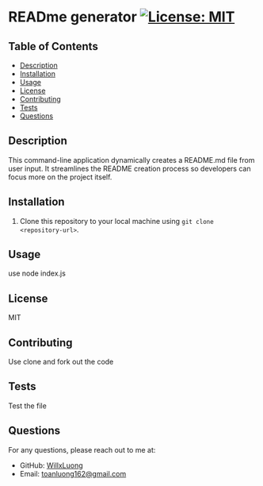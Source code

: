
# READme generator [![License: MIT](https://img.shields.io/badge/License-MIT-yellow.svg)](https://opensource.org/licenses/MIT)

## Table of Contents
- [Description](#description)
- [Installation](#installation)
- [Usage](#usage)
- [License](#license)
- [Contributing](#contributing)
- [Tests](#tests)
- [Questions](#questions)

## Description
This command-line application dynamically creates a README.md file from user input. It streamlines the README creation process so developers can focus more on the project itself.

## Installation
1. Clone this repository to your local machine using `git clone <repository-url>`.

## Usage
use node index.js

## License
MIT

## Contributing
Use clone and fork out the code

## Tests
Test the file

## Questions
For any questions, please reach out to me at:
- GitHub: [WillxLuong](https://github.com/WillxLuong)
- Email: toanluong162@gmail.com
